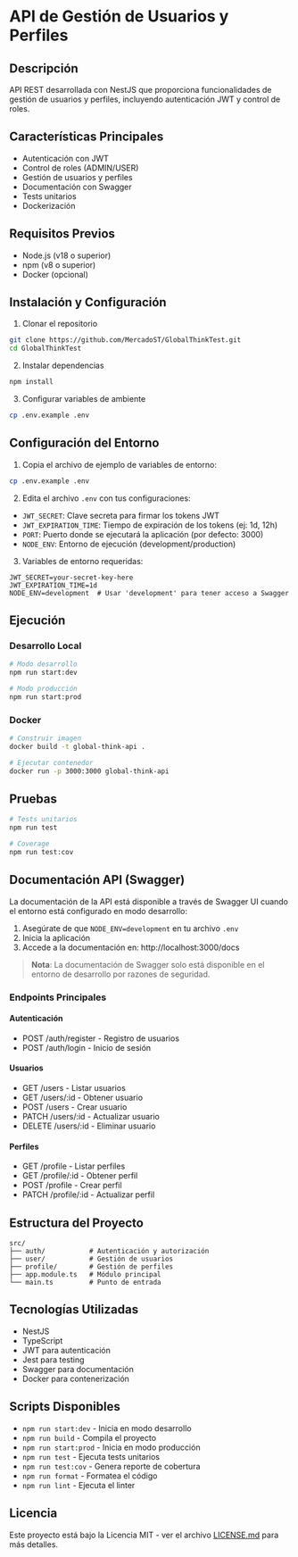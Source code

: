 # API de Gestión de Usuarios y Perfiles

## Descripción
API REST desarrollada con NestJS que proporciona funcionalidades de gestión de usuarios y perfiles, incluyendo autenticación JWT y control de roles.

## Características Principales
- Autenticación con JWT
- Control de roles (ADMIN/USER)
- Gestión de usuarios y perfiles
- Documentación con Swagger
- Tests unitarios
- Dockerización

## Requisitos Previos
- Node.js (v18 o superior)
- npm (v8 o superior)
- Docker (opcional)

## Instalación y Configuración

1. Clonar el repositorio
```bash
git clone https://github.com/MercadoST/GlobalThinkTest.git
cd GlobalThinkTest
```

2. Instalar dependencias
```bash
npm install
```

3. Configurar variables de ambiente
```bash
cp .env.example .env
```

## Configuración del Entorno

1. Copia el archivo de ejemplo de variables de entorno:
```bash
cp .env.example .env
```

2. Edita el archivo `.env` con tus configuraciones:
- `JWT_SECRET`: Clave secreta para firmar los tokens JWT
- `JWT_EXPIRATION_TIME`: Tiempo de expiración de los tokens (ej: 1d, 12h)
- `PORT`: Puerto donde se ejecutará la aplicación (por defecto: 3000)
- `NODE_ENV`: Entorno de ejecución (development/production)

3. Variables de entorno requeridas:
```env
JWT_SECRET=your-secret-key-here
JWT_EXPIRATION_TIME=1d
NODE_ENV=development  # Usar 'development' para tener acceso a Swagger
```

## Ejecución

### Desarrollo Local
```bash
# Modo desarrollo
npm run start:dev

# Modo producción
npm run start:prod
```

### Docker
```bash
# Construir imagen
docker build -t global-think-api .

# Ejecutar contenedor
docker run -p 3000:3000 global-think-api
```

## Pruebas
```bash
# Tests unitarios
npm run test

# Coverage
npm run test:cov
```

## Documentación API (Swagger)

La documentación de la API está disponible a través de Swagger UI cuando el entorno está configurado en modo desarrollo:

1. Asegúrate de que `NODE_ENV=development` en tu archivo `.env`
2. Inicia la aplicación
3. Accede a la documentación en: http://localhost:3000/docs

> **Nota**: La documentación de Swagger solo está disponible en el entorno de desarrollo por razones de seguridad.

### Endpoints Principales

#### Autenticación
- POST /auth/register - Registro de usuarios
- POST /auth/login - Inicio de sesión

#### Usuarios
- GET /users - Listar usuarios
- GET /users/:id - Obtener usuario
- POST /users - Crear usuario
- PATCH /users/:id - Actualizar usuario
- DELETE /users/:id - Eliminar usuario

#### Perfiles
- GET /profile - Listar perfiles
- GET /profile/:id - Obtener perfil
- POST /profile - Crear perfil
- PATCH /profile/:id - Actualizar perfil

## Estructura del Proyecto
```
src/
├── auth/           # Autenticación y autorización
├── user/           # Gestión de usuarios
├── profile/        # Gestión de perfiles
├── app.module.ts   # Módulo principal
└── main.ts         # Punto de entrada
```

## Tecnologías Utilizadas
- NestJS
- TypeScript
- JWT para autenticación
- Jest para testing
- Swagger para documentación
- Docker para contenerización

## Scripts Disponibles
- `npm run start:dev` - Inicia en modo desarrollo
- `npm run build` - Compila el proyecto
- `npm run start:prod` - Inicia en modo producción
- `npm run test` - Ejecuta tests unitarios
- `npm run test:cov` - Genera reporte de cobertura
- `npm run format` - Formatea el código
- `npm run lint` - Ejecuta el linter


## Licencia
Este proyecto está bajo la Licencia MIT - ver el archivo [LICENSE.md](LICENSE.md) para más detalles.
